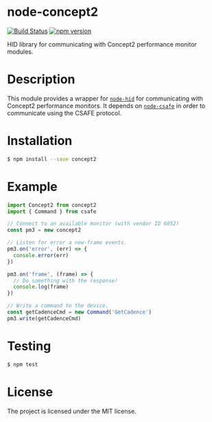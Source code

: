 # node-concept2

[![Build Status](https://travis-ci.org/mdeltito/node-concept2.svg?branch=master)](https://travis-ci.org/mdeltito/node-concept2)
[![npm version](https://badge.fury.io/js/concept2.svg)](https://badge.fury.io/js/concept2)

HID library for communicating with Concept2 performance monitor modules.

# Description

This module provides a wrapper for [`node-hid`](https://github.com/node-hid/node-hid) for communicating with Concept2 performance monitors.
It depends on [`node-csafe`](https://github.com/mdeltito/node-csafe) in order to communicate using the CSAFE protocol.

# Installation

```sh
$ npm install --save concept2
```

# Example

```js
import Concept2 from concept2
import { Command } from csafe

// Connect to an available monitor (with vendor ID 6052)
const pm3 = new concept2

// Listen for error a new-frame events.
pm3.on('error', (err) => {
  console.error(err)
})

pm3.on('frame', (frame) => {
  // Do something with the response!
  console.log(frame)
})

// Write a command to the device.
const getCadenceCmd = new Command('GetCadence')
pm3.write(getCadenceCmd)
```

# Testing

```sh
$ npm test
```

# License

The project is licensed under the MIT license.

